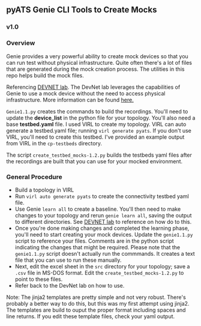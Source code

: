 ## pyATS Genie CLI Tools to Create Mocks

### v1.0


### Overview

Genie provides a very powerful ability to create mock devices so that you can run test without physical infrastructure. Quite often there's a lot of files that are generated during the mock creation process. The utilities in this repo helps build the mock files.

Referencing [DEVNET lab](https://github.com/hpreston/netdevops_demos/tree/master/genie-cli-1). The DevNet lab leverages the capabilities of Genie to use a mock device without the need to access physical infrastructure. More information can be found [here.](https://pubhub.devnetcloud.com/media/pyats-packages/docs/unicon/playback/index.html)



`Genie1.1.py` creates the commands to build the recordings. You'll need to update the __device_list__ in the python file for your topology. You'll also need a base __testbed.yaml__ file. I used VIRL to create my topology. VIRL can auto generate a testbed.yaml file; running `virl generate pyats`. If you don't use VIRL, you'll need to create this testbed. I've provided an example output from VIRL in the `cp-testbeds` directory.

The script `create_testbed_mocks-1.2.py` builds the testbeds yaml files after the recordings are built that you can use for your mocked environment.

### General Procedure
* Build a topology in VIRL
* Run `virl auto generate pyats` to create the connectivity testbed yaml file.
* Use Genie `learn all` to create a baseline. You'll then need to make changes to your topology and rerun `genie learn all`, saving the output to different directories. See [DEVNET lab](https://github.com/hpreston/netdevops_demos/tree/master/genie-cli-1) to reference on how do to this. 
* Once you're done making changes and completed the learning phase, you'll need to start creating your mock devices. Update the `genie1.1.py` script to reference your files. Comments are in the python script indicating the changes that might be required. Please note that the `genie1.1.py` script doesn't actually run the commmands. It creates a text file that you can use to run these manually.
* Next, edit the excel sheet in the `src` directory for your topology; save a `.csv` file in MS-DOS format. Edit the `create_testbed_mocks-1.2.py` to point to these files.
* Refer back to the DevNet lab on how to use.

Note: The jinja2 templates are pretty simple and not very robust. There's probably a better way to do this, but this was my first attempt using jinja2. The templates are build to ouput the proper format including spaces and line returns. If you edit these template files, check your yaml output.



